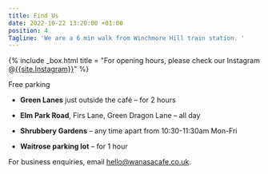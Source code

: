 ```yaml
---
title: Find Us
date: 2022-10-22 13:20:00 +01:00
position: 4
Tagline: 'We are a 6 min walk from Winchmore Hill train station. '
---
```


{% include _box.html title = "For opening hours, please check our Instagram @[{{site.Instagram}}](https://instagram.com/%7Bsite.Instagram%7D)" %}

Free parking

* **Green Lanes** just outside the café – for 2 hours

* **Elm Park Road**, Firs Lane, Green Dragon Lane – all day

* **Shrubbery Gardens** – any time apart from 10:30-11:30am Mon-Fri

* **Waitrose parking lot** – for 1 hour

For business enquiries, email [hello@wanasacafe.co.uk](mailto:hello@wanasacafe.co.uk).